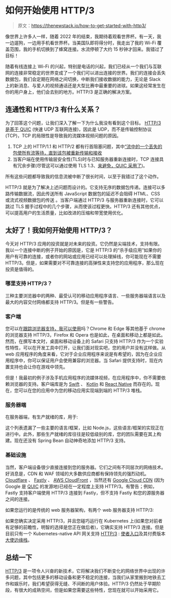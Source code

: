 # 如何开始使用 HTTP/3

> 原文：<https://thenewstack.io/how-to-get-started-with-http3/>

像世界上许多人一样，随着 2022 年的结束，我期待着观看世界杯。有一天，我一边遛狗，一边用手机看世界杯。当美国队即将得分时，我走出了我的 Wi-Fi 覆盖范围，我的手机切换到了蜂窝连接。水流停顿了大约 15 秒钟才回来。我错过了目标！

随着有线连接上 Wi-Fi 的兴起，特别是电话的兴起，我们已经从一个我们与互联网的连接非常稳定的世界变成了一个我们可以进出连接的世界。我们的连接会丢失数据包，我们会定期在网络之间切换，中断我们接收数据的能力，无论是 Slack 上的新消息、与爱人的视频通话还是大型比赛中最重要的进球。如果这经常发生在你的用户身上，他们会去别的地方。HTTP/3 是正确的解决方案。

## 连通性和 HTTP/3 有什么关系？

为了回答这个问题，让我们深入了解一下为什么我没有看到这个目标。 [HTTP/3 是基于 QUIC](https://www.getambassador.io/kubernetes-learning-center/http3) (快速 UDP 互联网连接)，因此是 UDP，而不是传输控制协议(TCP)，TCP 的局限性是导致我的流媒体视频问题的原因。

1.  TCP 上的 HTTP/1.1 和 HTTP/2 都有行首阻塞问题，其中[“流中的一个丢失的包使所有流等待，直到该包被重新传输和接收](https://community.akamai.com/customers/s/article/How-does-HTTP-2-solve-the-Head-of-Line-blocking-HOL-issue?language=en_US#:~:text=HTTP%20Head%20of%20line%20blocking&text=HTTP%2F2%20(h2)%20solves,can%20arrive%20in%20any%20order)
2.  当客户端在使用传输层安全性(TLS)时与已知服务器重新连接时，TCP 连接具有冗余步骤(尽管这可以通过使用 TLS 1.3、[来避免，QUIC 采用了](https://www.linkedin.com/pulse/quic-tls-13-ivan-ristic/))。

所有这些问题都导致我的信息流被中断了很长时间，以至于我错过了这个动作。

HTTP/3 就是为了解决上述问题而设计的。它支持无序的数据包传递。连接可以多路传输数据流，因此传送所有 JavaScript 数据包的延迟不会阻碍 HTML、CSS 或流式视频数据包的传送 。当客户端通过 HTTP/3 与服务器重新连接时，它可以跳过 TLS 握手过程中的几个步骤，从而使该过程更快。HTTP/3 还有其他优点，可以提高用户的生活质量，比如改进的压缩和带宽使用优化。

## 太好了！我如何开始使用 HTTP/3？

今天对 HTTP/3 应用的投资就是对未来的投资。它仍然是尖端技术，支持有限。我以一个连接中断的例子开始的原因是，它是 HTTP/3 的“杀手级应用”如果你的用户有可靠的连接，或者你的网站或应用已经可以处理掉线，你可能现在不需要 HTTP/3。但是，如果需要对不可靠连接的高弹性来支持您的应用程序，那么现在投资是值得的。

### 哪里支持 HTTP/3？

三种主要浏览器中的两种、最受认可的移动应用程序语言、一些服务器端语言以及最大的内容交付网络都支持 HTTP/3。但是有一些警告。

### 客户端

您可以在[跟踪浏览器支持，我可以使用](https://caniuse.com/?search=http%2F3)吗？Chrome 和 Edge 等其他基于 chrome 的浏览器支持 HTTP/3，Firefox 和 Opera 也是如此，在桌面和移动上都是如此。然而，在撰写本文时，桌面和移动设备上的 Safari 只支持 HTTP/3 作为一个实验性特性，可以在开发工具中打开，让我们面对现实吧，您的用户并没有这样做。从 web 应用程序的角度来看，它对于企业应用程序来说是有希望的，因为在企业应用程序中，你可以保证用户会使用兼容的浏览器。当 Safari 提供支持时，现在内置支持也会让你在游戏中领先。

但是！我最初的例子涉及手机应用程序的流媒体视频，在应用程序中，你不需要依赖浏览器的支持。客户端库是为 [Swift](https://developer.apple.com/documentation/technotes/tn3102-http3-in-your-app) 、 [Kotlin](https://developer.android.com/guide/topics/connectivity/cronet) 和 [React Native](https://github.com/akshetpandey/react-native-cronet) 而存在的。现在，您可以在您的应用中为您的移动应用实现端到端的 HTTP/3 堆栈。

### 服务器端

在服务器端，有生产就绪的库，用于:

这个列表遗漏了一些主要的语言/框架，比如 Node.js，这些语言/框架的实现正在进行中。此外，那些生产就绪的库往往是较低级别的库，您的团队需要在其上构建。现在还没有 Spring Bean 自动神奇地添加 HTTP/3 支持。

### 基础设施

当然，客户端设备很少直接连接到您的服务器。它们之间有不同层次的网络技术。好消息是，CDN 和 WAF 领域的大多数供应商都有保持领先的强烈动机。 [Cloudflare](https://www.cloudflare.com/learning/performance/what-is-http3/) 、 [Fastly](https://docs.fastly.com/en/guides/enabling-http3-for-fastly-services) 、 [AWS CloudFront](https://aws.amazon.com/about-aws/whats-new/2022/08/amazon-cloudfront-supports-http-3-quic/) ，当然还有 [Google Cloud CDN](https://cloud.google.com/blog/products/networking/cloud-cdn-and-load-balancing-support-http3) (因为 Google 是 [QUIC](https://thenewstack.io/http-3-replaces-tcp-with-udp-to-boost-network-speed-reliability/) 的发源地)已经在一定程度上支持 HTTP/3。有警告；例如，Fastly 支持客户端使用 HTTP/3 连接到 Fastly，但不支持 Fastly 和您的源服务器之间的连接。

如果您运行的是传统的 web 服务器架构，有两个 web 服务器支持 HTTP/3:

如果您确实决定采用 HTTP/3，并且您碰巧运行在 Kubernetes 上(如果您对前者有足够的前瞻性，明智的选择是您正在做后者)，它确实支持 HTTP/3 连接。但是目前只有一个 Kubernetes-native API 网关支持 [HTTP/3](https://www.getambassador.io/docs/edge-stack/latest/topics/running/http3) : [使者入口](https://www.getambassador.io/products/api-gateway)及其付费版本[大使边缘栈](https://www.getambassador.io/products/edge-stack/api-gateway)。

## **总结一下**

[HTTP/3](https://blog.getambassador.io/benchmarking-http3-performance-envoy-proxy-and-edge-stack-96c37faac832) 是一项令人兴奋的新技术，它将解决我们不断变化的网络世界中出现的许多问题，其中包括更多的移动设备和更不稳定的连接，当我们从家里搬到地铁去工作和娱乐时，我们希望获得无缝、不间断的用户体验。HTTP/3 仍然处于早期阶段，有很大的成熟空间，但是如果您需要这些特性，您现在就可以开始采用它。

<svg xmlns:xlink="http://www.w3.org/1999/xlink" viewBox="0 0 68 31" version="1.1"><title>Group</title> <desc>Created with Sketch.</desc></svg>